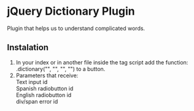 jQuery Dictionary Plugin
=============

Plugin that helps us to understand complicated words. 


Instalation
-------

1. In your index or in another file inside the tag script add the function: .dictionary("", "", "", "") to a button. 
2. Parameters that receive: <br />
Text input id <br />
Spanish radiobutton id <br />
English radiobutton id <br />
div/span error id <br />


